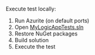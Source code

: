 Execute test locally:
1. Run Azurite (on default ports)
1. Open [MyLogicAppTests.sln](/tests/MyLogicAppTests/MyLogicAppTests.sln)
1. Restore NuGet packages
1. Build solution
1. Execute the test